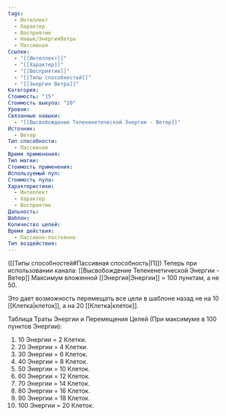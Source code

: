 ```yaml
---
tags:
  - Интеллект
  - Характер
  - Восприятие
  - Навык/ЭнергияВетра
  - Пассивная
Ссылки:
  - "[[Интеллект]]"
  - "[[Характер]]"
  - "[[Восприятие]]"
  - "[[Типы способностей]]"
  - "[[Энергия Ветра]]"
Категория: 
Стоимость: "15"
Стоимость выкупа: "20"
Уровни: 
Связанные навыки:
  - "[[Высвобождение Телекенетической Энергии - Ветер]]"
Источник:
  - Ветер
Тип способности:
  - Пассивная
Время применения: 
Тип магии: 
Стоимость применения: 
Используемый пул: 
Стоимость пула: 
Характеристики:
  - Интеллект
  - Характер
  - Восприятие
Дальность: 
Шаблон: 
Количество целей: 
Время действия:
  - Пассивно-постоянно
Тип воздействия:
---
```

([[Типы способностей#Пассивная способность|П]]) Теперь при использовании канала: [[Высвобождение Телекенетической Энергии - Ветер]] Максимум вложенной [[Энергия|Энергии]] = 100 пунктам, а не 50.

Это дает возможность перемещать все цели в шаблоне назад не на 10 [[Клетка|клеток]], а на 20 [[Клетка|клеток]]. 

Таблица Траты Энергии и Перемещения Целей
(При максимуме в 100 пунктов Энергии):

1. 10 Энергии = 2 Клетки.
2. 20 Энергии = 4 Клетки.
3. 30 Энергии = 6 Клеток. 
4. 40 Энергии = 8 Клеток. 
5. 50 Энергии = 10 Клеток. 
6. 60 Энергии = 12 Клеток.
7. 70 Энергии = 14 Клеток.
8. 80 Энергии = 16 Клеток.
9. 90 Энергии = 18 Клеток.
10. 100 Энергии = 20 Клеток.